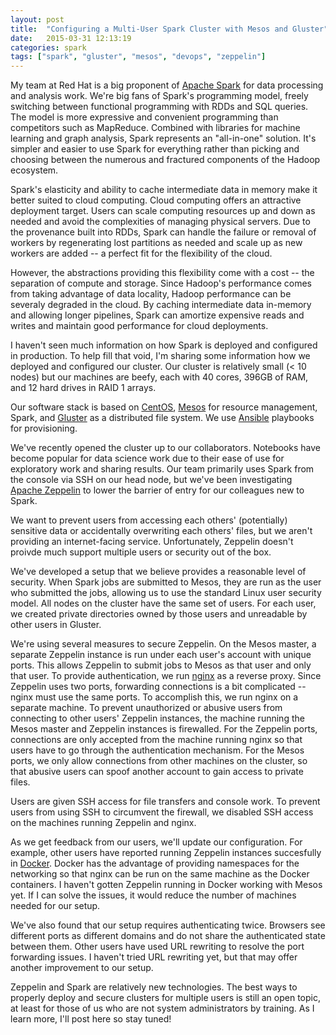 ```yaml
---
layout: post
title:  "Configuring a Multi-User Spark Cluster with Mesos and Gluster"
date:   2015-03-31 12:13:19
categories: spark
tags: ["spark", "gluster", "mesos", "devops", "zeppelin"]
---
```

My team at Red Hat is a big proponent of [Apache Spark](https://spark.apache.org/) for data processing and analysis work.  We're big fans of Spark's programming model, freely switching between functional programming with RDDs and SQL queries.  The model is more expressive and convenient programming than competitors such as MapReduce.  Combined with libraries for machine learning and graph analysis, Spark represents an "all-in-one" solution.  It's simpler and easier to use Spark for everything rather than picking and choosing between the numerous and fractured components of the Hadoop ecosystem.

Spark's elasticity and ability to cache intermediate data in memory make it better suited to cloud computing. Cloud computing offers an attractive deployment target.  Users can scale computing resources up and down as needed and avoid the complexities of managing physical servers.  Due to the provenance built into RDDs, Spark can handle the failure or removal of workers by regenerating lost partitions as needed and scale up as new workers are added -- a perfect fit for the flexibility of the cloud.  

However, the abstractions providing this flexibility come with a cost -- the separation of compute and storage. Since Hadoop's performance comes from taking advantage of data locality, Hadoop performance can be severaly degraded in the cloud.  By caching intermediate data in-memory and allowing longer pipelines, Spark can amortize expensive reads and writes and maintain good performance for cloud deployments.

I haven't seen much information on how Spark is deployed and configured in production.  To help fill that void, I'm sharing some information how we deployed and configured our cluster.  Our cluster is relatively small (< 10 nodes) but our machines are beefy, each with 40 cores, 396GB of RAM, and 12 hard drives in RAID 1 arrays. 

Our software stack is based on [CentOS](https://www.centos.org/), [Mesos](http://mesos.apache.org/) for resource management, Spark, and [Gluster](http://www.gluster.org/) as a distributed file system. We use [Ansible](http://www.ansible.com/home) playbooks for provisioning.

We've recently opened the cluster up to our collaborators. Notebooks have become popular for data science work due to their ease of use for exploratory work and sharing results.  Our team primarily uses Spark from the console via SSH on our head node, but we've been investigating [Apache Zeppelin](https://zeppelin.incubator.apache.org/) to lower the barrier of entry for our colleagues new to Spark.  

We want to prevent users from accessing each others' (potentially) sensitive data or accidentally overwriting each others' files, but we aren't providing an internet-facing service.  Unfortunately, Zeppelin doesn't proivde much support multiple users or security out of the box.  

We've developed a setup that we believe provides a reasonable level of security. When Spark jobs are submitted to Mesos, they are run as the user who submitted the jobs, allowing us to use the standard Linux user security model. All nodes on the cluster have the same set of users.  For each user, we created private directories owned by those users and unreadable by other users in Gluster.

We're using several measures to secure Zeppelin.  On the Mesos master, a separate Zeppelin instance is run under each user's account with unique ports.  This allows Zeppelin to submit jobs to Mesos as that user and only that user.  To provide authentication, we run [nginx](http://nginx.com/) as a reverse proxy.  Since Zeppelin uses two ports, forwarding connections is a bit complicated -- nginx must use the same ports.  To accomplish this, we run nginx on a separate machine.  To prevent unauthorized or abusive users from connecting to other users' Zeppelin instances, the machine running the Mesos master and Zeppelin instances is firewalled. For the Zeppelin ports, connections are only accepted from the machine running nginx so that users have to go through the authentication mechanism. For the Mesos ports, we only allow connections from other machines on the cluster, so that abusive users can spoof another account to gain access to private files.

Users are given SSH access for file transfers and console work.  To prevent users from using SSH to circumvent the firewall, we disabled SSH access on the machines running Zeppelin and nginx.

As we get feedback from our users, we'll update our configuration.  For example, other users have reported running Zeppelin instances succesfully in [Docker](https://www.docker.com/).  Docker has the advantage of providing namespaces for the networking so that nginx can be run on the same machine as the Docker containers.  I haven't gotten Zeppelin running in Docker working with Mesos yet. If I can solve the issues, it would reduce the number of machines needed for our setup.

We've also found that our setup requires authenticating twice.  Browsers see different ports as different domains and do not share the authenticated state between them.  Other users have used URL rewriting to resolve the port forwarding issues.  I haven't tried URL rewriting yet, but that may offer another improvement to our setup.

Zeppelin and Spark are relatively new technologies.  The best ways to properly deploy and secure clusters for multiple users is still an open topic, at least for those of us who are not system administrators by training.  As I learn more, I'll post here so stay tuned!

